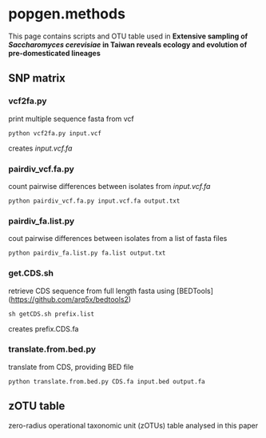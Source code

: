 # popgen.methods
This page contains scripts and OTU table used in **Extensive sampling of _Saccharomyces cerevisiae_ in Taiwan reveals ecology and evolution of pre-domesticated lineages**

## SNP matrix
### vcf2fa.py
print multiple sequence fasta from vcf
```
python vcf2fa.py input.vcf
```
creates *input.vcf.fa*

### pairdiv_vcf.fa.py
count pairwise differences between isolates from *input.vcf.fa*
```
python pairdiv_vcf.fa.py input.vcf.fa output.txt
```
### pairdiv_fa.list.py
cout pairwise differences between isolates from a list of fasta files
```
python pairdiv_fa.list.py fa.list output.txt
```
### get.CDS.sh
retrieve CDS sequence from full length fasta using [BEDTools] (https://github.com/arq5x/bedtools2)
```
sh getCDS.sh prefix.list
```
creates prefix.CDS.fa

### translate.from.bed.py
translate from CDS, providing BED file
```
python translate.from.bed.py CDS.fa input.bed output.fa
```

## zOTU table
zero-radius operational taxonomic unit (zOTUs) table analysed in this paper
